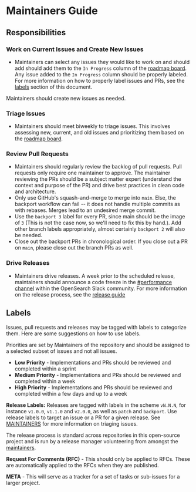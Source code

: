 # Maintainers Guide

## Responsibilities

### Work on Current Issues and Create New Issues

* Maintainers can select any issues they would like to work on and should add should add them to the `In Progress` column of the [roadmap board](https://github.com/opensearch-project/opensearch-benchmark/projects/1). Any issue added to the `In Progress` column should be properly labeled. For more information on how to properly label issues and PRs, see the [labels](#labels) section of this document.

Maintainers should create new issues as needed.

### Triage Issues
* Maintainers should meet biweekly to triage issues. This involves assessing new, current, and old issues and prioritizing them based on the [roadmap board](https://github.com/opensearch-project/opensearch-benchmark/projects/1).

### Review Pull Requests

* Maintainers should regularly review the backlog of pull requests. Pull requests only require one maintainer to approve. The maintainer reviewing the PRs should be a subject matter expert (understand the context and purpose of the PR) and drive best practices in clean code and architecture.
* Only use GitHub's squash-and-merge to merge into `main`.  Else, the backport workflow can fail -- it does not handle multiple commits as with rebases.  Merges lead to an undesired merge commit.
* Use the `backport 3` label for every PR, since main should be the image of `3` (This is not the case now, so we'll need to fix this by hand.). Add other branch labels appropriately, almost certainly `backport 2` will also be needed.
* Close out the backport PRs in chronological order.  If you close out a PR on `main`, please close out the branch PRs as well.

### Drive Releases
* Maintainers drive releases. A week prior to the scheduled release, maintainers should announce a code freeze in the [#performance channel](https://opensearch.slack.com/archives/C0516H8EJ7R) within the OpenSearch Slack community. For more information on the release process, see the [release guide](<https://github.com/opensearch-project/OpenSearch-Benchmark/blob/main/RELEASE_GUIDE.md>)


## Labels

Issues, pull requests and releases may be tagged with labels to categorize them. Here are some suggestions on how to use labels.

Priorities are set by Maintainers of the repository and should be assigned to a selected subset of issues and not all issues.

* **Low Priority** - Implementations and PRs should be reviewed and completed within a sprint
* **Medium Priority** - Implementations and PRs should be reviewed and completed within a week
* **High Priority** - Implementations and PRs should be reviewed and completed within a few days and up to a week


**Release Labels:**  Releases are tagged with labels in the scheme `vN.N.N`, for instance `v1.0.0`, `v1.1.0` and `v2.0.0`, as well as `patch` and `backport`. Use release labels to target an issue or a PR for a given release. See [MAINTAINERS](MAINTAINERS.md#triage-open-issues) for more information on triaging issues.

The release process is standard across repositories in this open-source project and is run by a release manager volunteering from amongst the [maintainers](MAINTAINERS.md).

**Request For Comments (RFC)** - This should only be applied to RFCs. These are automatically applied to the RFCs when they are published.

**META** - This will serve as a tracker for a set of tasks or sub-issues for a larger project.



